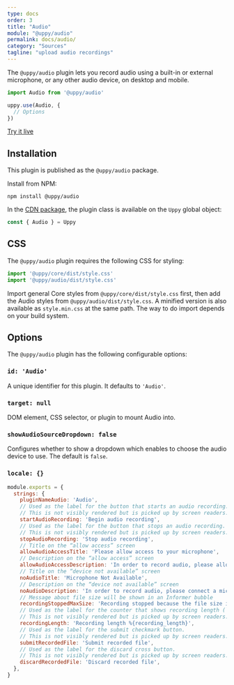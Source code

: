 ```yaml
---
type: docs
order: 3
title: "Audio"
module: "@uppy/audio"
permalink: docs/audio/
category: "Sources"
tagline: "upload audio recordings"
---
```


The `@uppy/audio` plugin lets you record audio using a built-in or external microphone, or any other audio device, on desktop and mobile.

```js
import Audio from '@uppy/audio'

uppy.use(Audio, {
  // Options
})
```

<a class="TryButton" href="/examples/dashboard/">Try it live</a>

## Installation

This plugin is published as the `@uppy/audio` package.

Install from NPM:

```shell
npm install @uppy/audio
```

In the [CDN package](/docs/#With-a-script-tag), the plugin class is available on the `Uppy` global object:

```js
const { Audio } = Uppy
```

## CSS

The `@uppy/audio` plugin requires the following CSS for styling:

```js
import '@uppy/core/dist/style.css'
import '@uppy/audio/dist/style.css'
```

Import general Core styles from `@uppy/core/dist/style.css` first, then add the Audio styles from `@uppy/audio/dist/style.css`. A minified version is also available as `style.min.css` at the same path. The way to do import depends on your build system.

## Options

The `@uppy/audio` plugin has the following configurable options:

### `id: 'Audio'`

A unique identifier for this plugin. It defaults to `'Audio'`.

### `target: null`

DOM element, CSS selector, or plugin to mount Audio into.

### `showAudioSourceDropdown: false`

Configures whether to show a dropdown which enables to choose the audio device to use. The default is `false`.

### `locale: {}`

<!-- eslint-disable no-restricted-globals, no-multiple-empty-lines -->

```js
module.exports = {
  strings: {
    pluginNameAudio: 'Audio',
    // Used as the label for the button that starts an audio recording.
    // This is not visibly rendered but is picked up by screen readers.
    startAudioRecording: 'Begin audio recording',
    // Used as the label for the button that stops an audio recording.
    // This is not visibly rendered but is picked up by screen readers.
    stopAudioRecording: 'Stop audio recording',
    // Title on the “allow access” screen
    allowAudioAccessTitle: 'Please allow access to your microphone',
    // Description on the “allow access” screen
    allowAudioAccessDescription: 'In order to record audio, please allow microphone access for this site.',
    // Title on the “device not available” screen
    noAudioTitle: 'Microphone Not Available',
    // Description on the “device not available” screen
    noAudioDescription: 'In order to record audio, please connect a microphone or another audio input device',
    // Message about file size will be shown in an Informer bubble
    recordingStoppedMaxSize: 'Recording stopped because the file size is about to exceed the limit',
    // Used as the label for the counter that shows recording length (`1:25`).
    // This is not visibly rendered but is picked up by screen readers.
    recordingLength: 'Recording length %{recording_length}',
    // Used as the label for the submit checkmark button.
    // This is not visibly rendered but is picked up by screen readers.
    submitRecordedFile: 'Submit recorded file',
    // Used as the label for the discard cross button.
    // This is not visibly rendered but is picked up by screen readers.
    discardRecordedFile: 'Discard recorded file',
  },
}

```
